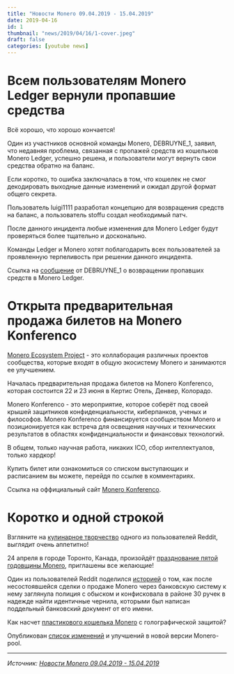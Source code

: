 ```yaml
---
title: "Новости Monero 09.04.2019 - 15.04.2019"
date: 2019-04-16
id: 1
thumbnail: "news/2019/04/16/1-cover.jpeg"
draft: false
categories: [youtube news]
---
```



# Всем пользователям Monero Ledger вернули пропавшие средства

Всё хорошо, что хорошо кончается!

Один из участников основной команды Monero, DEBRUYNE_1, заявил, что недавняя проблема, связанная с пропажей средств из кошельков Monero Ledger, успешно решена, и пользователи могут вернуть свои средства обратно на баланс.

Если коротко, то ошибка заключалась в том, что кошелек не смог декодировать выходные данные изменений и ожидал другой формат общего секрета.

Пользователь luigi1111 разработал концепцию для возвращения средств на баланс, а пользователь stoffu создал необходимый патч.

После данного инцидента любые изменения для Monero Ledger будут проверяться более тщательно и досконально.

Команды Ledger и Monero хотят поблагодарить всех пользователей за проявленную терпеливость при решении данного инцидента.

Ссылка на [сообщение](https://www.reddit.com/r/Monero/comments/bavnwl/ledger_change_output_bug_post_mortem_with_a_happy/) от DEBRUYNE_1 о возвращении пропавших средств в Monero Ledger.

# Открыта предварительная продажа билетов на Monero Konferenco

[Monero Ecosystem Project](https://github.com/monero-ecosystem) - это коллаборация различных проектов сообщества, которые входят в общую экосистему Monero и занимаются ее улучшением.

Началась предварительная продажа билетов на Monero Konferenco, которая состоится 22 и 23 июня в Кертис Отель, Денвер, Колорадо.

Monero Konferenco - это мероприятие, которое соберёт под своей крышей защитников конфиденциальности, киберпанков, ученых и философов. Monero Konferenco финансируется сообществом Monero и позиционируется как встреча для освещения научных и технических результатов в областях конфиденциальности и финансовых технологий.

В общем, только научная работа, никаких ICO, сбор интеллектуалов, только хардкор!

Купить билет или ознакомиться со списком выступающих и расписанием вы можете, перейдя по ссылке в комментариях.

Ссылка на оффициальный сайт [Monero Konferenco](https://monerokon.com/).

# Коротко и одной строкой

Взгляните на [кулинарное творчество](https://www.reddit.com/r/Monero/comments/bc1ffp/hi_guys_long_time_no_see_this_is_what_i_do_when/) одного из пользователей Reddit, выглядит очень аппетитно!

24 апреля в городе Торонто, Канада, произойдёт [празднование пятой годовщины Monero](https://www.reddit.com/r/Monero/comments/bbqzka/come_celebrate_moneros_5th_birthday_in_toronto/), приглашены все желающие!

Один из пользователей Reddit поделился [историей](https://www.reddit.com/r/Monero/comments/bcb6oy/warning_to_all_otc_bank_transfer_traders_on/) о том, как после несостоявшейся сделки о продаже Monero через банковскую систему к нему заглянула полиция с обыском и конфисковала в районе 30 ручек в надежде найти идентичные чернила, которыми был написан поддельный банковский документ от его имени.

Как насчет [пластикового кошелька Monero](https://lynxartcollection.com/collections/crypto-wallets/products/monero-5-xmr-physical-monero-wallet/) с голографической защитой?

Опубликован [список изменений](https://www.reddit.com/r/Monero/comments/bb1bwv/update_announcement_a_monero_mining_pool_server/) и улучшений в новой версии Monero-pool.

---
_Источник: [Новости Monero 09.04.2019 - 15.04.2019](https://youtu.be/lrwEF43b7_w)_
